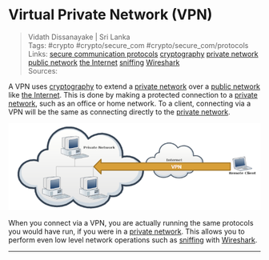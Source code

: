 # Virtual Private Network (VPN)

> Vidath Dissanayake | Sri Lanka  
> Tags: #crypto #crypto/secure_com #crypto/secure_com/protocols  
> Links: [secure communication protocols](secure%20communication%20protocols.md) [cryptography](../../cryptography.md) [private network](../../../../network/types%20of%20networks/private%20network.md) [public network](../../../../network/types%20of%20networks/public%20network.md) [the Internet](../../../../network/the%20Internet/the%20Internet.md) [sniffing](../../../../hacking/attacks%20and%20vulnerabilities/network/sniffing/sniffing.md) [Wireshark](../../../../tools/hacking/network/wireshark/Wireshark.md)  
> Sources:  

A VPN uses [cryptography](../../cryptography.md) to extend a [private network](../../../../network/types%20of%20networks/private%20network.md) over a [public network](../../../../network/types%20of%20networks/public%20network.md) like [the Internet](../../../../network/the%20Internet/the%20Internet.md). This is done by making a protected connection to a [private network](../../../../network/types%20of%20networks/private%20network.md), such as an office or home network. To a client, connecting via a VPN will be the same as connecting directly to the [private network](../../../../network/types%20of%20networks/private%20network.md).

![VPN](assets/images/VPN.png)

When you connect via a VPN, you are actually running the same protocols you would have run, if you were in a [private network](../../../../network/types%20of%20networks/private%20network.md). This allows you to perform even low level network operations such as [sniffing](../../../../hacking/attacks%20and%20vulnerabilities/network/sniffing/sniffing.md) with [Wireshark](../../../../tools/hacking/network/wireshark/Wireshark.md).

---